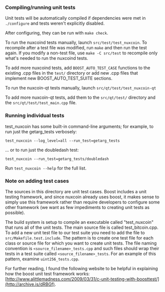 ### Compiling/running unit tests

Unit tests will be automatically compiled if dependencies were met in `./configure`
and tests weren't explicitly disabled.

After configuring, they can be run with `make check`.

To run the nuxcoind tests manually, launch `src/test/test_nuxcoin`. To recompile
after a test file was modified, run `make` and then run the test again. If you
modify a non-test file, use `make -C src/test` to recompile only what's needed
to run the nuxcoind tests.

To add more nuxcoind tests, add `BOOST_AUTO_TEST_CASE` functions to the existing
.cpp files in the `test/` directory or add new .cpp files that
implement new BOOST_AUTO_TEST_SUITE sections.

To run the nuxcoin-qt tests manually, launch `src/qt/test/test_nuxcoin-qt`

To add more nuxcoin-qt tests, add them to the `src/qt/test/` directory and
the `src/qt/test/test_main.cpp` file.

### Running individual tests

test_nuxcoin has some built-in command-line arguments; for
example, to run just the getarg_tests verbosely:

    test_nuxcoin --log_level=all --run_test=getarg_tests

... or to run just the doubledash test:

    test_nuxcoin --run_test=getarg_tests/doubledash

Run `test_nuxcoin --help` for the full list.

### Note on adding test cases

The sources in this directory are unit test cases.  Boost includes a
unit testing framework, and since nuxcoin already uses boost, it makes
sense to simply use this framework rather than require developers to
configure some other framework (we want as few impediments to creating
unit tests as possible).

The build system is setup to compile an executable called "test_nuxcoin"
that runs all of the unit tests.  The main source file is called
test_bitcoin.cpp. To add a new unit test file to our test suite you need
to add the file to `src/Makefile.test.include`. The pattern is to create
one test file for each class or source file for which you want to create
unit tests.  The file naming convention is `<source_filename>_tests.cpp`
and such files should wrap their tests in a test suite
called `<source_filename>_tests`. For an example of this pattern,
examine `uint256_tests.cpp`.

For further reading, I found the following website to be helpful in
explaining how the boost unit test framework works:
[http://www.alittlemadness.com/2009/03/31/c-unit-testing-with-boosttest/](http://archive.is/dRBGf).

